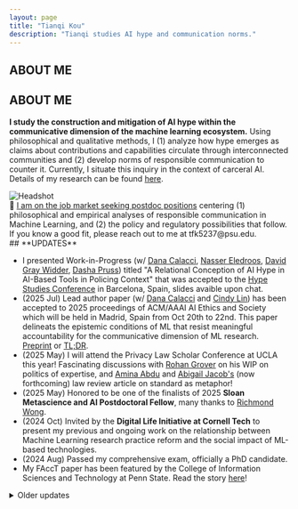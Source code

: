 ```yaml
---
layout: page
title: "Tianqi Kou"
description: "Tianqi studies AI hype and communication norms."
---
```


<div class="intro-hero card">
  <div class="intro-copy pubs" markdown="1">
  <h2 class="desktop-only"><strong>ABOUT ME</strong></h2>
  <h2 class="mobile-only"><strong>ABOUT ME</strong></h2>

    
**I study the construction and mitigation of AI hype within the communicative dimension of the machine learning ecosystem.** Using philosophical and qualitative methods, I (1) analyze how hype emerges as claims about contributions and capabilities circulate through interconnected communities and (2) develop norms of responsible communication to counter it. Currently, I situate this inquiry in the context of carceral AI. Details of my research can be found [here](https://koutianqi.info/pages/research/).


  </div>
  <img class="headshot" src="{{ "/assets/img/headshot_crop.jpg" | relative_url }}" alt="Headshot" />
</div>
<div class="job-market-box" markdown="1">
🌟 <ins>I am on the job market seeking postdoc positions</ins> centering (1) philosophical and empirical analyses of responsible communication in Machine Learning, and (2) the policy and regulatory possibilities that follow. If you know a good fit, please reach out to me at tfk5237@psu.edu.
</div>

<!--- and --->

<!--- <div style="clear: both; height: 16px;"></div> --->

<!-- BIO moved to /pages/bio -->

<div class="updates-block pubs" markdown="1">
## **UPDATES**
<div class="updates" markdown="1">

- I presented Work-in-Progress (w/ [Dana Calacci](https://www.dcalacci.net), [Nasser Eledroos](https://nasser.wiki), [David Gray Widder](https://davidwidder.me), [Dasha Pruss](https://www.dashapruss.com)) titled "A Relational Conception of AI Hype in AI-Based Tools in Policing Context" that was accepted to the [Hype Studies Conference](https://hypestudies.org/conference) in Barcelona, Spain, slides avaible upon chat.
- (2025 Jul) Lead author paper (w/ [Dana Calacci](https://www.dcalacci.net) and [Cindy Lin](https://lincindy.com)) has been accepted to 2025 proceedings of ACM/AAAI AI Ethics and Society which will be held in Madrid, Spain from Oct 20th to 22nd. This paper delineats the epistemic conditions of ML that resist meaningful accountability for the communicative dimension of ML research. [Preprint](https://arxiv.org/abs/2508.08739) or [TL;DR](https://www.linkedin.com/posts/koutianqi_dead-zone-of-accountability-why-social-claims-activity-7361214088003108864-3aJR?utm_source=share&utm_medium=member_desktop&rcm=ACoAACPLLPcBeEM19ytgUOpXQQb6x_SjOdrvjtQ).
- (2025 May) I will attend the Privacy Law Scholar Conference at UCLA this year! Fascinating discussions with [Rohan Grover](https://www.rohangrover.org) on his WIP on politics of expertise, and [Amina Abdu](https://aminaxabdu.github.io) and [Abigail Jacob's](https://azjacobs.com) (now forthcoming) law review article on standard as metaphor!
- (2025 May) Honored to be one of the finalists of 2025 **Sloan Metascience and AI Postdoctoral Fellow**, many thanks to [Richmond Wong](https://richmondywong.com).
- (2024 Oct) Invited by the **Digital Life Initiative at Cornell Tech** to present my previous and ongoing work on the relationship between Machine Learning research practice reform and the social impact of ML-based technologies.
- (2024 Aug) Passed my comprehensive exam, officially a PhD candidate.
- My FAccT paper has been featured by the College of Information Sciences and Technology at Penn State. Read the story [here](https://ist.psu.edu/news/claim-replicability-may-help-prevent-harms-caused-by-ml)!
 
<details class="older-updates" markdown="1">
<summary>Older updates</summary>
- (2024 Jun) Presented my **first and solo authored paper** "From Model Performance Replicability to Claim Replicability" at 2024 ACM Conference Fairness Accountability and Transparency at Rio de Janeiro, Brazil. [Article](https://arxiv.org/pdf/2404.13131?) or [TL;DR](https://x.com/koutianqi1/status/1782586574850449812).
- (2024 May) Attended NortheastHCI Conference (an alternative to CHI 2024) at Pittsburgh, PA.
- (2024 Apr) Received ACM FAccT'24 Travel Award.
- (2024 Mar) Received Dean's Travel Award.
- (2024 Jan) Joined [LOGIC(S)](https://logicmag.io) as a Liberatory Tech Scholar.
- (2023 Oct) Poster presentation on contradictions between ML replicability and feminist epistemic values at ICDS 2022 Symposium.
- (2023 Sep) I am presenting my work "Function of Replicability in Machine Learning Research" for PhilML 2023 at the University of Tübingen, at Tübingen, Germany.
- (2023 May) Paper abstract accepted by PhilML2023: Philosophy of Science Meets Machine Learning Conference.
- (2023 Apr) I am joined attend the Queer and Trans Graduate Students in STEM Panel as a panelist.
- (2022 Oct) Poster on Replicability in Machine Learning Research admitted to ICDS 2022 Symposium.
- (2022 Jun) I joint organized "Be You in STEM" with the College of IST during the pride parade at State College, PA! 🌈
- (2022 May) Nominated by the College of IST for 2022 Microsoft Ph.D Fellowship.

</details>

 </div>

</div>

